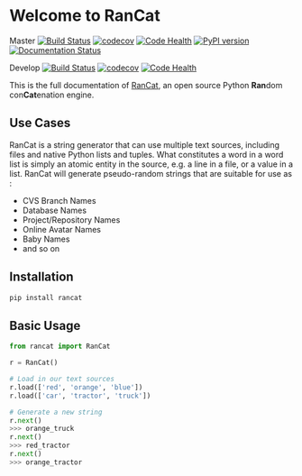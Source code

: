 # Welcome to RanCat
Master
[![Build Status](https://travis-ci.org/mattjegan/rancat.svg?branch=master)](https://travis-ci.org/mattjegan/rancat) [![codecov](https://codecov.io/gh/mattjegan/rancat/branch/master/graph/badge.svg)](https://codecov.io/gh/mattjegan/rancat) [![Code Health](https://landscape.io/github/mattjegan/rancat/master/landscape.svg?style=flat)](https://landscape.io/github/mattjegan/rancat/master) [![PyPI version](https://badge.fury.io/py/rancat.svg)](https://badge.fury.io/py/rancat) [![Documentation Status](https://readthedocs.org/projects/rancat/badge/?version=latest)](http://rancat.readthedocs.io/en/latest/?badge=latest)

Develop
[![Build Status](https://travis-ci.org/mattjegan/rancat.svg?branch=develop)](https://travis-ci.org/mattjegan/rancat) [![codecov](https://codecov.io/gh/mattjegan/rancat/branch/develop/graph/badge.svg)](https://codecov.io/gh/mattjegan/rancat) [![Code Health](https://landscape.io/github/mattjegan/rancat/develop/landscape.svg?style=flat)](https://landscape.io/github/mattjegan/rancat/develop)

This is the full documentation of [RanCat](https://github.com/mattjegan/rancat), an open source Python **Ran**dom con**Cat**enation engine.

## Use Cases

RanCat is a string generator that can use multiple text sources, including files and native Python lists and tuples. What constitutes a word in a word list is simply an atomic entity in the source, e.g. a line in a file, or a value in a list. RanCat will generate pseudo-random strings that are suitable for use as :

* CVS Branch Names
* Database Names
* Project/Repository Names
* Online Avatar Names
* Baby Names
* and so on

## Installation

```bash
pip install rancat
```

## Basic Usage

```python
from rancat import RanCat

r = RanCat()

# Load in our text sources
r.load(['red', 'orange', 'blue'])
r.load(['car', 'tractor', 'truck'])

# Generate a new string
r.next()
>>> orange_truck
r.next()
>>> red_tractor
r.next()
>>> orange_tractor
```
